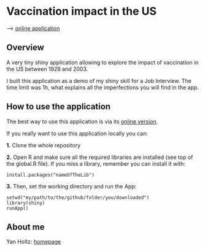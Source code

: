 Vaccination impact in the US
===================

--> [online application](https://holtzyan.shinyapps.io/Vaccine/)


Overview
--------
A very tiny shiny application allowing to explore the impact of vaccination in the US between 1928 and 2003.

I built this application as a demo of my shiny skill for a Job Interview. The time limit was 1h, what explains all the imperfections you will find in the app.




How to use the application
--------
The best way to use this application is via its [online version](https://holtzyan.shinyapps.io/Vaccine/).

If you really want to use this application locally you can:

**1.** Clone the whole repository

**2.** Open R and make sure all the required libraries are installed (see top of the global.R file). If you miss a library, remember you can install it with:
```
ìnstall.packages("nameOfTheLib")
```

**3.**
Then, set the working directory and run the App:
```
setwd("my/path/to/the/github/folder/you/downloaded")
library(shiny)
runApp()
```






About me
--------

Yan Holtz: [homepage](https://www.yan-holtz.com)  
